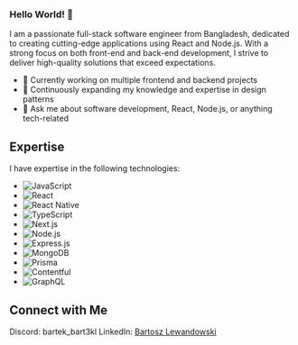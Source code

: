 ### Hello World! 👋
I am a passionate full-stack software engineer from Bangladesh, dedicated to creating cutting-edge applications using React and Node.js. With a strong focus on both front-end and back-end development, I strive to deliver high-quality solutions that exceed expectations.

- 🔭 Currently working on multiple frontend and backend projects
- 🌱 Continuously expanding my knowledge and expertise in design patterns
- 💬 Ask me about software development, React, Node.js, or anything tech-related

## Expertise
I have expertise in the following technologies:

- ![JavaScript](https://img.shields.io/badge/-JavaScript-F7DF1E?style=flat-square&logo=javascript&logoColor=black)
- ![React](https://img.shields.io/badge/-React-61DAFB?style=flat-square&logo=react&logoColor=black)
- ![React Native](https://img.shields.io/badge/-React%20Native-61DAFB?style=flat-square&logo=react&logoColor=black)
- ![TypeScript](https://img.shields.io/badge/-TypeScript-3178C6?style=flat-square&logo=typescript&logoColor=white)
- ![Next.js](https://img.shields.io/badge/-Next.js-000000?style=flat-square&logo=nextdotjs&logoColor=white)
- ![Node.js](https://img.shields.io/badge/-Node.js-339933?style=flat-square&logo=node.js&logoColor=white)
- ![Express.js](https://img.shields.io/badge/-Express.js-000000?style=flat-square&logo=express&logoColor=white)
- ![MongoDB](https://img.shields.io/badge/-MongoDB-47A248?style=flat-square&logo=mongodb&logoColor=white)
- ![Prisma](https://img.shields.io/badge/-Prisma-1B222D?style=flat-square&logo=prisma&logoColor=white)
- ![Contentful](https://img.shields.io/badge/-Contentful-135365?style=flat-square&logo=contentful&logoColor=white)
- ![GraphQL](https://img.shields.io/badge/-GraphQL-E10098?style=flat-square&logo=graphql&logoColor=white)

## Connect with Me
Discord: bartek_bart3kl
LinkedIn: [Bartosz Lewandowski](https://www.linkedin.com/in/bartosz-lewandowski-458130266/)
